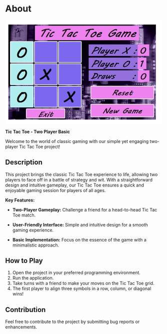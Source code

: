 # About
![Alt Text](https://github.com/SaadKazmi/TicTacToe/blob/main/Screenshot%20(61).png)

**Tic Tac Toe - Two Player Basic**

Welcome to the world of classic gaming with our simple yet engaging two-player Tic Tac Toe project! 

## Description

This project brings the classic Tic Tac Toe experience to life, allowing two players to face off in a battle of strategy and wit. With a straightforward design and intuitive gameplay, our Tic Tac Toe ensures a quick and enjoyable gaming session for players of all ages.

**Key Features:**

- **Two-Player Gameplay:** Challenge a friend for a head-to-head Tic Tac Toe match.

- **User-Friendly Interface:** Simple and intuitive design for a smooth gaming experience.

- **Basic Implementation:** Focus on the essence of the game with a minimalistic approach.

## How to Play

1. Open the project in your preferred programming environment.
2. Run the application.
3. Take turns with a friend to make your moves on the Tic Tac Toe grid.
4. The first player to align three symbols in a row, column, or diagonal wins!

## Contribution

Feel free to contribute to the project by submitting bug reports or enhancements.

